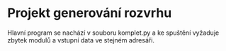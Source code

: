 # Projekt generování rozvrhu

<p>Hlavní program se nachází v souboru komplet.py a ke spuštění vyžaduje zbytek modulů a vstupní data ve stejném adresáři.</p>
